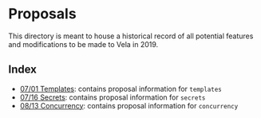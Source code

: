 # Proposals

This directory is meant to house a historical record of all potential features and modifications to be made to Vela in 2019.

## Index

* [07/01 Templates](07-01_templates.md): contains proposal information for `templates`
* [07/16 Secrets](07-16_secrets.md): contains proposal information for `secrets`
* [08/13 Concurrency](08-13_concurrency.md): contains proposal information for `concurrency`
